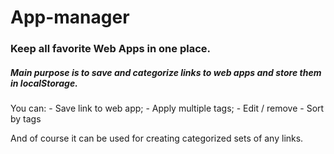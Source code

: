 # App-manager

<h3>Keep all favorite Web Apps in one place.</h3>
<h5>Main purpose is to save and categorize links to web apps and store them in localStorage.</h5>
You can:
- Save link to web app;
- Apply multiple tags;
- Edit / remove
- Sort by tags

And of course it can be used for creating categorized sets of any links.
